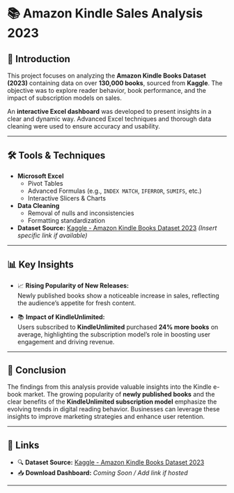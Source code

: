 # 📚 Amazon Kindle Sales Analysis 2023

## 📌 Introduction

This project focuses on analyzing the **Amazon Kindle Books Dataset (2023)** containing data on over **130,000 books**, sourced from **Kaggle**. The objective was to explore reader behavior, book performance, and the impact of subscription models on sales.

An **interactive Excel dashboard** was developed to present insights in a clear and dynamic way. Advanced Excel techniques and thorough data cleaning were used to ensure accuracy and usability.

---

## 🛠️ Tools & Techniques

- **Microsoft Excel**  
  - Pivot Tables  
  - Advanced Formulas (e.g., `INDEX MATCH`, `IFERROR`, `SUMIFS`, etc.)  
  - Interactive Slicers & Charts  
- **Data Cleaning**  
  - Removal of nulls and inconsistencies  
  - Formatting standardization  
- **Dataset Source:** [Kaggle - Amazon Kindle Books Dataset 2023](https://www.kaggle.com/) *(Insert specific link if available)*

---

## 📊 Key Insights

- 📈 **Rising Popularity of New Releases:**  
  Newly published books show a noticeable increase in sales, reflecting the audience’s appetite for fresh content.

- 📚 **Impact of KindleUnlimited:**  
  Users subscribed to **KindleUnlimited** purchased **24% more books** on average, highlighting the subscription model’s role in boosting user engagement and driving revenue.

---


## 📎 Conclusion

The findings from this analysis provide valuable insights into the Kindle e-book market. The growing popularity of **newly published books** and the clear benefits of the **KindleUnlimited subscription model** emphasize the evolving trends in digital reading behavior. Businesses can leverage these insights to improve marketing strategies and enhance user retention.

---

## 🔗 Links

- 🔍 **Dataset Source:** [Kaggle - Amazon Kindle Books Dataset 2023](https://www.kaggle.com/)  
- 📥 **Download Dashboard:** *Coming Soon / Add link if hosted*

---


